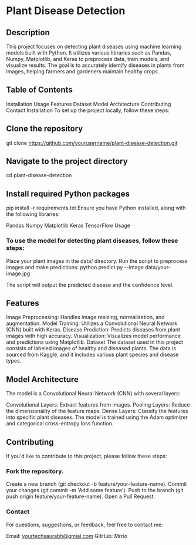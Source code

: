 # Plant Disease Detection
## Description
This project focuses on detecting plant diseases using machine learning models built with Python. It utilizes various libraries such as Pandas, Numpy, Matplotlib, and Keras to preprocess data, train models, and visualize results. The goal is to accurately identify diseases in plants from images, helping farmers and gardeners maintain healthy crops.

## Table of Contents
Installation
Usage
Features
Dataset
Model Architecture
Contributing
Contact
Installation
To set up the project locally, follow these steps:

## Clone the repository
git clone https://github.com/yourusername/plant-disease-detection.git

## Navigate to the project directory
cd plant-disease-detection

## Install required Python packages
pip install -r requirements.txt
Ensure you have Python installed, along with the following libraries:

Pandas
Numpy
Matplotlib
Keras
TensorFlow
Usage

### To use the model for detecting plant diseases, follow these steps:

Place your plant images in the data/ directory.
Run the script to preprocess images and make predictions:
python predict.py --image data/your-image.jpg

The script will output the predicted disease and the confidence level.

## Features

Image Preprocessing: Handles image resizing, normalization, and augmentation.
Model Training: Utilizes a Convolutional Neural Network (CNN) built with Keras.
Disease Prediction: Predicts diseases from plant images with high accuracy.
Visualization: Visualizes model performance and predictions using Matplotlib.
Dataset
The dataset used in this project consists of labeled images of healthy and diseased plants. The data is sourced from Kaggle, and it includes various plant species and disease types.

## Model Architecture
The model is a Convolutional Neural Network (CNN) with several layers:

Convolutional Layers: Extract features from images.
Pooling Layers: Reduce the dimensionality of the feature maps.
Dense Layers: Classify the features into specific plant diseases.
The model is trained using the Adam optimizer and categorical cross-entropy loss function.

## Contributing
If you'd like to contribute to this project, please follow these steps:

### Fork the repository.
Create a new branch (git checkout -b feature/your-feature-name).
Commit your changes (git commit -m 'Add some feature').
Push to the branch (git push origin feature/your-feature-name).
Open a Pull Request.

### Contact
For questions, suggestions, or feedback, feel free to contact me:

Email: yourtechsaurabh@gmial.com
GitHub: Mrrio
